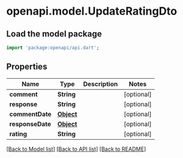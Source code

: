# openapi.model.UpdateRatingDto

## Load the model package
```dart
import 'package:openapi/api.dart';
```

## Properties
Name | Type | Description | Notes
------------ | ------------- | ------------- | -------------
**comment** | **String** |  | [optional] 
**response** | **String** |  | [optional] 
**commentDate** | [**Object**](.md) |  | [optional] 
**responseDate** | [**Object**](.md) |  | [optional] 
**rating** | **String** |  | [optional] 

[[Back to Model list]](../README.md#documentation-for-models) [[Back to API list]](../README.md#documentation-for-api-endpoints) [[Back to README]](../README.md)


